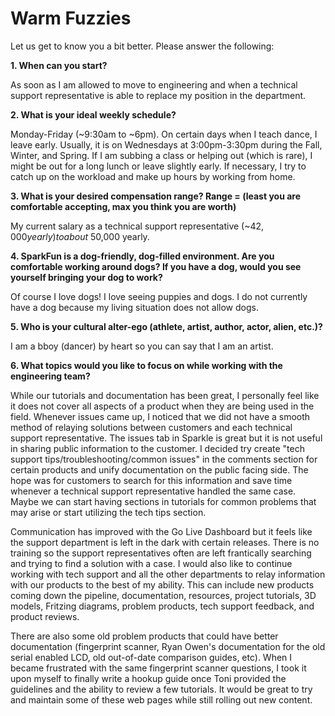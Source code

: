 Warm Fuzzies
=============

Let us get to know you a bit better. Please answer the following:

**1. When can you start?**

As soon as I am allowed to move to engineering and when a technical support representative is able to replace my position in the department. 

**2. What is your ideal weekly schedule?**

Monday-Friday (~9:30am to ~6pm). On certain days when I teach dance, I leave early. Usually, it is on Wednesdays at 3:00pm-3:30pm during the Fall, Winter, and Spring. If I am subbing a class or helping out (which is rare), I might be out for a long lunch or leave slightly early. If necessary, I try to catch up on the workload and make up hours by working from home.

**3. What is your desired compensation range? Range = (least you are comfortable accepting, max you think you are worth)**

My current salary as a technical support representative (~$42,000 yearly) to about ~$50,000 yearly.

**4. SparkFun is a dog-friendly, dog-filled environment. Are you comfortable working around dogs? If you have a dog, would you see yourself bringing your dog to work?**

Of course I love dogs! I love seeing puppies and dogs. I do not currently have a dog because my living situation does not allow dogs. 

**5. Who is your cultural alter-ego (athlete, artist, author, actor, alien, etc.)?**

I am a bboy (dancer) by heart so you can say that I am an artist.

**6. What topics would you like to focus on while working with the engineering team?**

While our tutorials and documentation has been great, I personally feel like it does not cover all aspects of a product when they are being used in the field. Whenever issues came up, I noticed that we did not have a smooth method of relaying solutions between customers and each technical support representative. The issues tab in Sparkle is great but it is not useful in sharing public information to the customer. I decided try create "tech support tips/troubleshooting/common issues" in the comments section for certain products and unify documentation on the public facing side. The hope was for customers to search for this information and save time whenever a technical support representative handled the same case. Maybe we can start having sections in tutorials for common problems that may arise or start utilizing the tech tips section.

Communication has improved with the Go Live Dashboard but it feels like the support department is left in the dark with certain releases. There is no training so the support representatives often are left frantically searching and trying to find a solution with a case. I would also like to continue working with tech support and all the other departments to relay information with our products to the best of my ability. This can include new products coming down the pipeline, documentation, resources, project tutorials, 3D models, Fritzing diagrams, problem products, tech support feedback, and product reviews.

There are also some old problem products that could have better documentation (fingerprint scanner, Ryan Owen's documentation for the old serial enabled LCD, old out-of-date comparison guides, etc). When I became frustrated with the same fingerprint scanner questions, I took it upon myself to finally write a hookup guide once Toni provided the guidelines and the ability to review a few tutorials. It would be great to try and maintain some of these web pages while still rolling out new content. 
